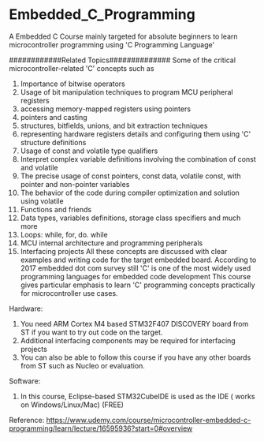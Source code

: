 # Embedded_C_Programming
A Embedded C Course mainly targeted for absolute beginners to learn microcontroller programming using 'C Programming Language' 


############Related Topics##############
Some of the critical microcontroller-related 'C' concepts such as
1. Importance of bitwise operators
2. Usage of bit manipulation techniques to program MCU peripheral registers
3. accessing memory-mapped registers using pointers
4. pointers and casting
5. structures, bitfields, unions, and bit extraction techniques
6. representing hardware registers details and configuring them using 'C' structure
definitions
7. Usage of const and volatile type qualifiers
8. Interpret complex variable definitions involving the combination of const and
volatile
9. The precise usage of const pointers, const data, volatile const, with pointer and
non-pointer variables
10. The behavior of the code during compiler optimization and solution using volatile
11. Functions and friends
12. Data types, variables definitions, storage class specifiers and much more
13. Loops: while, for, do. while
14. MCU internal architecture and programming peripherals
15. Interfacing projects
All these concepts are discussed with clear examples and writing code for the target embedded
board.
According to 2017 embedded dot com survey still 'C' is one of the most widely used
programming languages for embedded code development
This course gives particular emphasis to learn 'C' programming concepts practically for
microcontroller use cases.

Hardware:
1. You need ARM Cortex M4 based STM32F407 DISCOVERY board from ST if you want to try
out code on the target.
2. Additional interfacing components may be required for interfacing projects
3. You can also be able to follow this course if you have any other boards from ST such as
Nucleo or evaluation.

Software:

1. In this course, Eclipse-based STM32CubeIDE is used as the IDE ( works on
Windows/Linux/Mac) (FREE)

Reference: https://www.udemy.com/course/microcontroller-embedded-c-programming/learn/lecture/16595936?start=0#overview
